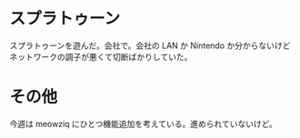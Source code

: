 # スプラトゥーン

スプラトゥーンを遊んだ。会社で。会社の LAN か Nintendo か分からないけどネットワークの調子が悪くて切断ばかりしていた。

# その他

今週は meowziq にひとつ機能追加を考えている。進められていないけど。
